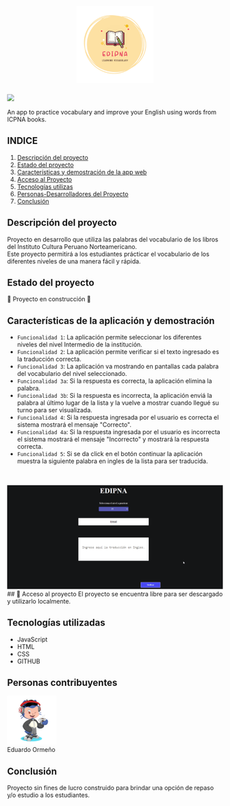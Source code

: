 
<h1 align="center"> <img src="./images/LOGOS.png" width=180px height=180px>
</h1>
 <p align="left">
   <img src="https://img.shields.io/badge/STATUS-EN%20DESAROLLO-green??style=for-the-badge&logo=appveyor">
</p>
<p>An app to practice vocabulary and improve your English using words from ICPNA books.</p>

## INDICE

1. [Descripción del proyecto](#id1)<br>
2. [Estado del proyecto](#id2)<br>
3. [Características y demostración de la app web](#id3)<br>
4. [Acceso al Proyecto](#id4)<br>
5. [Tecnologías utilizas](#id5)<br>
6. [Personas-Desarrolladores del Proyecto](#id6)<br>
7. [Conclusión](#id7)

## Descripción del proyecto<a name="id1"></a>
Proyecto en desarrollo que utiliza las palabras del vocabulario de los libros del Instituto Cultura Peruano Norteamericano. <br>
Este proyecto permitirá a los estudiantes prácticar el vocabulario de los diferentes niveles de una manera fácil y rápida.

## Estado del proyecto<a name="id2"></a>
:construction: Proyecto en construcción :construction:

## Características de la aplicación y demostración<a name="id3"></a>
- `Funcionalidad 1`: La aplicación permite seleccionar los diferentes niveles del nivel Intermedio de la institución.
- `Funcionalidad 2`: La aplicación permite verificar si el texto ingresado es la traducción correcta.
- `Funcionalidad 3`: La aplicación va mostrando en pantallas cada palabra del vocabulario del nivel seleccionado.
- `Funcionalidad 3a`: Si la respuesta es correcta, la aplicación elimina la palabra.
- `Funcionalidad 3b`: Si la respuesta es incorrecta, la aplicación enviá la palabra al último lugar de la lista y la vuelve a mostrar cuando llegué su turno para ser visualizada.
- `Funcionalidad 4`: Si la respuesta ingresada por el usuario es correcta el sistema mostrará el mensaje "Correcto".
- `Funcionalidad 4a`: Si la respuesta ingresada por el usuario es incorrecta el sistema mostrará el mensaje "Incorrecto" y mostrará la respuesta correcta.
- `Funcionalidad 5`: Si se da click en el botón continuar la aplicación muestra la siguiente palabra en ingles de la lista para ser traducida.
<br>
<br>
<img src="./images/Animation.gif">
## 📁 Acceso al proyecto <a name="id4"></a>
El proyecto se encuentra libre para ser descargado y utilizarlo localmente.

## Tecnologías utilizadas<a name="id5"></a>
<ul>
<li>JavaScript</li>
<li>HTML</li>
<li>CSS</li>
<li>GITHUB</li>
</ul>

## Personas contribuyentes<a name="id6"></a>

<img width=115 height="115" src="./images/My-octocat.png"></img><br>
Eduardo Ormeño 

## Conclusión<a name="id7"></a>
Proyecto sin fines de lucro construido para brindar una opción de repaso y/o estudio a los estudiantes. 